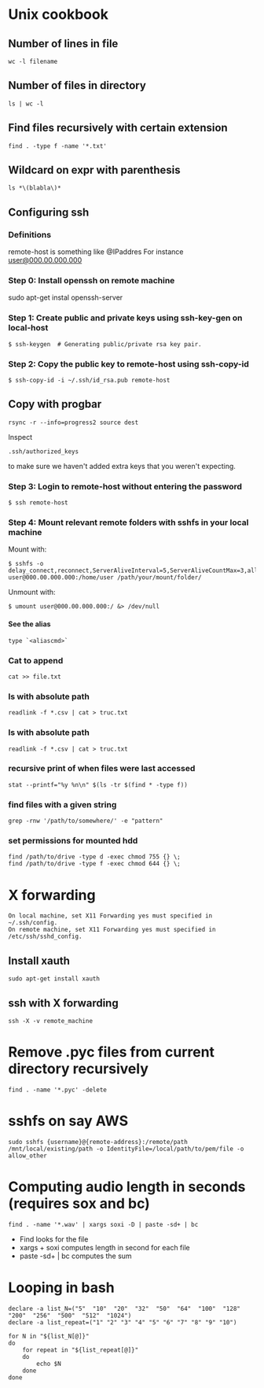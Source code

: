 # Unix cookbook

## Number of lines in file

    wc -l filename

## Number of files in directory

    ls | wc -l

## Find files recursively with certain extension

    find . -type f -name '*.txt'

## Wildcard on expr with parenthesis

    ls *\(blabla\)*

## Configuring ssh

### Definitions

remote-host is something like <username>@IPaddres
For instance user@000.00.000.000

### Step 0: Install openssh on remote machine

sudo apt-get instal openssh-server


### Step 1: Create public and private keys using ssh-key-gen on local-host


    $ ssh-keygen  # Generating public/private rsa key pair.


### Step 2: Copy the public key to remote-host using ssh-copy-id


    $ ssh-copy-id -i ~/.ssh/id_rsa.pub remote-host

## Copy with progbar

    rsync -r --info=progress2 source dest

Inspect

    .ssh/authorized_keys

to make sure we haven't added extra keys that you weren't expecting.

### Step 3: Login to remote-host without entering the password

    $ ssh remote-host

### Step 4: Mount relevant remote folders with sshfs in your local machine

Mount with:

    $ sshfs -o delay_connect,reconnect,ServerAliveInterval=5,ServerAliveCountMax=3,allow_other,default_permissions,IdentityFile=/local/path/to/private/key user@000.00.000.000:/home/user /path/your/mount/folder/


Unmount with:

    $ umount user@000.00.000.000:/ &> /dev/null


#### See the alias

    type `<aliascmd>`

### Cat to append

    cat >> file.txt

### ls with absolute path

    readlink -f *.csv | cat > truc.txt

### ls with absolute path

    readlink -f *.csv | cat > truc.txt
    
### recursive print of when files were last accessed

    stat --printf="%y %n\n" $(ls -tr $(find * -type f))

### find files with a given string

    grep -rnw '/path/to/somewhere/' -e "pattern"

### set permissions for mounted hdd

    find /path/to/drive -type d -exec chmod 755 {} \;
    find /path/to/drive -type f -exec chmod 644 {} \;

# X forwarding

    On local machine, set X11 Forwarding yes must specified in ~/.ssh/config.
    On remote machine, set X11 Forwarding yes must specified in /etc/ssh/sshd_config.

## Install xauth
    
    sudo apt-get install xauth

## ssh with X forwarding

    ssh -X -v remote_machine

# Remove .pyc files from current directory recursively

    find . -name '*.pyc' -delete


# sshfs on say AWS

    sudo sshfs {username}@{remote-address}:/remote/path  /mnt/local/existing/path -o IdentityFile=/local/path/to/pem/file -o allow_other

# Computing audio length in seconds (requires sox and bc)

    find . -name '*.wav' | xargs soxi -D | paste -sd+ | bc

- Find looks for the file
- xargs + soxi computes length in second for each file
- paste -sd+ | bc computes the sum

# Looping in bash

    declare -a list_N=("5"  "10"  "20"  "32"  "50"  "64"  "100"  "128"  "200"  "256"  "500"  "512"  "1024")
    declare -a list_repeat=("1" "2" "3" "4" "5" "6" "7" "8" "9" "10")

    for N in "${list_N[@]}"
    do
        for repeat in "${list_repeat[@]}"
        do
            echo $N
        done
    done